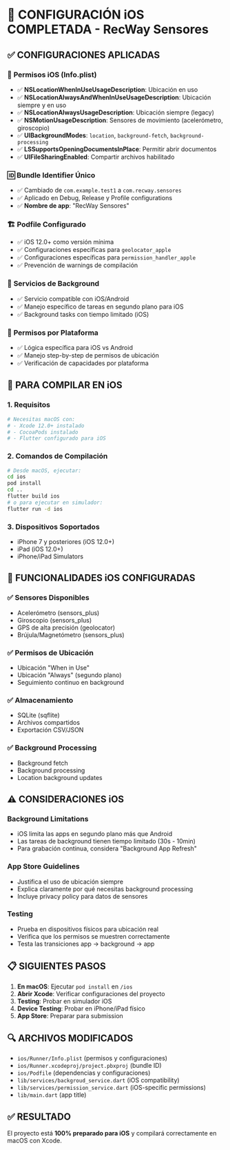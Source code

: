 # 📱 CONFIGURACIÓN iOS COMPLETADA - RecWay Sensores

## ✅ CONFIGURACIONES APLICADAS

### 🔧 **Permisos iOS (Info.plist)**
- ✅ **NSLocationWhenInUseUsageDescription**: Ubicación en uso
- ✅ **NSLocationAlwaysAndWhenInUseUsageDescription**: Ubicación siempre y en uso
- ✅ **NSLocationAlwaysUsageDescription**: Ubicación siempre (legacy)
- ✅ **NSMotionUsageDescription**: Sensores de movimiento (acelerómetro, giroscopio)
- ✅ **UIBackgroundModes**: `location`, `background-fetch`, `background-processing`
- ✅ **LSSupportsOpeningDocumentsInPlace**: Permitir abrir documentos
- ✅ **UIFileSharingEnabled**: Compartir archivos habilitado

### 🆔 **Bundle Identifier Único**
- ✅ Cambiado de `com.example.test1` a `com.recway.sensores`
- ✅ Aplicado en Debug, Release y Profile configurations
- ✅ **Nombre de app**: "RecWay Sensores"

### 🏗️ **Podfile Configurado**
- ✅ iOS 12.0+ como versión mínima
- ✅ Configuraciones específicas para `geolocator_apple`
- ✅ Configuraciones específicas para `permission_handler_apple`
- ✅ Prevención de warnings de compilación

### 🔧 **Servicios de Background**
- ✅ Servicio compatible con iOS/Android
- ✅ Manejo específico de tareas en segundo plano para iOS
- ✅ Background tasks con tiempo limitado (iOS)

### 📍 **Permisos por Plataforma**
- ✅ Lógica específica para iOS vs Android
- ✅ Manejo step-by-step de permisos de ubicación
- ✅ Verificación de capacidades por plataforma

## 🎯 **PARA COMPILAR EN iOS**

### **1. Requisitos**
```bash
# Necesitas macOS con:
# - Xcode 12.0+ instalado
# - CocoaPods instalado
# - Flutter configurado para iOS
```

### **2. Comandos de Compilación**
```bash
# Desde macOS, ejecutar:
cd ios
pod install
cd ..
flutter build ios
# o para ejecutar en simulador:
flutter run -d ios
```

### **3. Dispositivos Soportados**
- iPhone 7 y posteriores (iOS 12.0+)
- iPad (iOS 12.0+)
- iPhone/iPad Simulators

## 🚀 **FUNCIONALIDADES iOS CONFIGURADAS**

### **✅ Sensores Disponibles**
- Acelerómetro (sensors_plus)
- Giroscopio (sensors_plus)
- GPS de alta precisión (geolocator)
- Brújula/Magnetómetro (sensors_plus)

### **✅ Permisos de Ubicación**
- Ubicación "When in Use" 
- Ubicación "Always" (segundo plano)
- Seguimiento continuo en background

### **✅ Almacenamiento**
- SQLite (sqflite)
- Archivos compartidos
- Exportación CSV/JSON

### **✅ Background Processing**
- Background fetch
- Background processing
- Location background updates

## ⚠️ **CONSIDERACIONES iOS**

### **Background Limitations**
- iOS limita las apps en segundo plano más que Android
- Las tareas de background tienen tiempo limitado (30s - 10min)
- Para grabación continua, considera "Background App Refresh"

### **App Store Guidelines**
- Justifica el uso de ubicación siempre
- Explica claramente por qué necesitas background processing
- Incluye privacy policy para datos de sensores

### **Testing**
- Prueba en dispositivos físicos para ubicación real
- Verifica que los permisos se muestren correctamente
- Testa las transiciones app → background → app

## 📋 **SIGUIENTES PASOS**

1. **En macOS**: Ejecutar `pod install` en `/ios`
2. **Abrir Xcode**: Verificar configuraciones del proyecto
3. **Testing**: Probar en simulador iOS
4. **Device Testing**: Probar en iPhone/iPad físico
5. **App Store**: Preparar para submission

## 🔍 **ARCHIVOS MODIFICADOS**
- `ios/Runner/Info.plist` (permisos y configuraciones)
- `ios/Runner.xcodeproj/project.pbxproj` (bundle ID)
- `ios/Podfile` (dependencias y configuraciones)
- `lib/services/backgroud_service.dart` (iOS compatibility)
- `lib/services/permission_service.dart` (iOS-specific permissions)
- `lib/main.dart` (app title)

## ✅ **RESULTADO**
El proyecto está **100% preparado para iOS** y compilará correctamente en macOS con Xcode.
